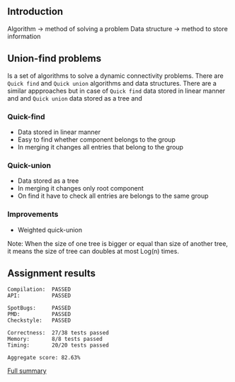 ## Introduction
Algorithm -> method of solving a problem
Data structure -> method to store information 

## Union-find problems
Is a set of algorithms to solve a dynamic connectivity problems. There are `Quick find` and `Quick union` algorithms and data structures. 
There are a similar appproaches but in case of `Quick find` data stored in linear manner and  and `Quick union` data stored as a tree and 

### Quick-find 
* Data stored in linear manner
* Easy to find whether component belongs to the group
* In merging it changes all entries that belong to the group

### Quick-union
* Data stored as a tree
* In merging it changes only root component
* On find it have to check all entries are belongs to the same group

### Improvements
* Weighted quick-union

Note: When the size of one tree is bigger or equal than size of another tree, it means the size of tree can doubles at most Log(n) times.

## Assignment results

```
Compilation:  PASSED
API:          PASSED

SpotBugs:     PASSED
PMD:          PASSED
Checkstyle:   PASSED

Correctness:  27/38 tests passed
Memory:       8/8 tests passed
Timing:       20/20 tests passed

Aggregate score: 82.63%
```

[Full summary](./assignment-summary.md)